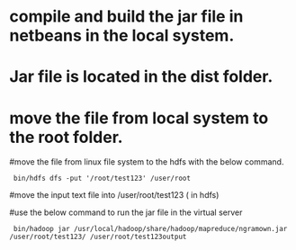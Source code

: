 
# compile and build the jar file in netbeans in the local system.

# Jar file is located in the dist folder.

# move the file from local system to the root folder.

#move the file from linux file system to the hdfs with the below command.

     bin/hdfs dfs -put '/root/test123' /user/root

#move the input text file into /user/root/test123  ( in hdfs)

#use the below command to run the jar file in the virtual server

     bin/hadoop jar /usr/local/hadoop/share/hadoop/mapreduce/ngramown.jar  /user/root/test123/ /user/root/test123output
